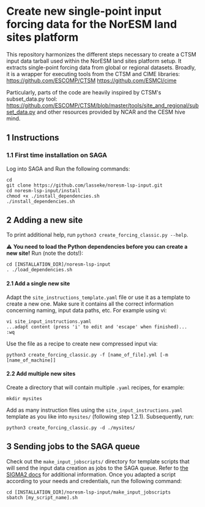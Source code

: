 # Create new single-point input forcing data for the NorESM land sites platform

This repository harmonizes the different steps necessary to create a CTSM input data
tarball used within the NorESM land sites platform setup. It extracts single-point 
forcing data from global or regional datasets. Broadly, it is a wrapper for 
executing tools from the CTSM and CIME libraries:
https://github.com/ESCOMP/CTSM
https://github.com/ESMCI/cime

Particularly, parts of the code are heavily inspired by CTSM's subset_data.py tool:
https://github.com/ESCOMP/CTSM/blob/master/tools/site_and_regional/subset_data.py
and other resources provided by NCAR and the CESM hive mind.

## 1 Instructions

### 1.1 First time installation on SAGA
Log into SAGA and Run the following commands:
```
cd
git clone https://github.com/lasseke/noresm-lsp-input.git
cd noresm-lsp-input/install
chmod +x ./install_dependencies.sh
./install_dependencies.sh
```

## 2 Adding a new site
To print additional help, run `python3 create_forcing_classic.py --help`.

:warning: **You need to load the Python dependencies before you can create a new site!**
Run (note the dots!):
```
cd [INSTALLATION_DIR]/noresm-lsp-input
. ./load_dependencies.sh
```

#### 2.1 Add a single new site
Adapt the `site_instructions_template.yaml` file or use it as a template to create
a new one. Make sure it contains all the correct information concerning naming,
input data paths, etc. For example using vi:
```
vi site_input_instructions.yaml
...adapt content (press 'i' to edit and 'escape' when finished)...
:wq
```
Use the file as a recipe to create new compressed input via:
```
python3 create_forcing_classic.py -f [name_of_file].yml [-m [name_of_machine]]
```

#### 2.2 Add multiple new sites
Create a directory that will contain multiple `.yaml` recipes, for example:
```
mkdir mysites
```
Add as many instruction files using the `site_input_instructions.yaml` template
as you like into `mysites/` (following step 1.2.1).
Subsequently, run:
```
python3 create_forcing_classic.py -d ./mysites/
```

## 3 Sending jobs to the SAGA queue
Check out the `make_input_jobscripts/` directory for template scripts that will send the
input data creation as jobs to the SAGA queue. Refer to [the SIGMA2 docs](https://documentation.sigma2.no/jobs/job_scripts.html) for additional information. 
Once you adapted a script according to your needs and credentials, run the following command:
```
cd [INSTALLATION_DIR]/noresm-lsp-input/make_input_jobscripts
sbatch [my_script_name].sh
```